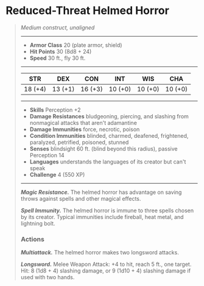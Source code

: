 # Reduced-Threat Helmed Horror
>*Medium construct, unaligned*
>___
>- **Armor Class** 20 (plate armor, shield)
>- **Hit Points** 30 (8d8 + 24)
>- **Speed** 30 ft., fly 30 ft.
>___
>|STR|DEX|CON|INT|WIS|CHA|
>|:---:|:---:|:---:|:---:|:---:|:---:|
>|18 (+4)|13 (+1)|16 (+3)|10 (+0)|10 (+0)|10 (+0)|
>___
>- **Skills** Perception +2
>- **Damage Resistances** bludgeoning, piercing, and slashing from nonmagical attacks that aren't adamantine
>- **Damage Immunities** force, necrotic, poison
>- **Condition Immunities** blinded, charmed, deafened, frightened, paralyzed, petrified, poisoned, stunned
>- **Senses** blindsight 60 ft. (blind beyond this radius), passive Perception 14
>- **Languages** understands the languages of its creator but can't speak
>- **Challenge** 4 (550 XP)
>___
>***Magic Resistance.*** The helmed horror has advantage on saving throws against spells and other magical effects.  
>
>***Spell Immunity.*** The helmed horror is immune to three spells chosen by its creator. Typical immunities include fireball, heat metal, and lightning bolt.  
>
>### Actions
>***Multiattack.*** The helmed horror makes two longsword attacks.  
>
>***Longsword.*** Melee Weapon Attack: +4 to hit, reach 5 ft., one target. Hit: 8 (1d8 + 4) slashing damage, or 9 (1d10 + 4) slashing damage if used with two hands.